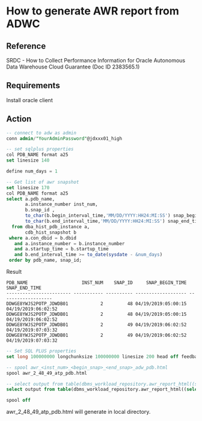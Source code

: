 # How to generate AWR report from ADWC

## Reference
SRDC - How to Collect Performance Information for Oracle Autonomous Data Warehouse Cloud Guarantee (Doc ID 2383565.1)

## Requirements
Install oracle client

## Action

```sql
-- connect to adw as admin
conn admin/"YourAdminPassword"@jdxxx01_high

-- set sqlplus properties
col PDB_NAME format a25
set linesize 140

define num_days = 1

-- Get list of awr snapshot
set linesize 170
col PDB_NAME format a25
select a.pdb_name,
       a.instance_number inst_num,
       b.snap_id ,
       to_char(b.begin_interval_time,'MM/DD/YYYY:HH24:MI:SS') snap_begin_time,
       to_char(b.end_interval_time,'MM/DD/YYYY:HH24:MI:SS') snap_end_time
  from dba_hist_pdb_instance a,
       cdb_hist_snapshot b     
 where a.con_dbid = b.dbid
   and a.instance_number = b.instance_number
   and a.startup_time = b.startup_time
   and b.end_interval_time >= to_date(sysdate - &num_days)
 order by pdb_name, snap_id;
```

Result
```
PDB_NAME                    INST_NUM    SNAP_ID     SNAP_BEGIN_TIME       SNAP_END_TIME
------------------------ ----------- ---------- ------------------- -------------------
DDWGE8YWJS2POTP_JDWDB01            2         48 04/19/2019:05:00:15 04/19/2019:06:02:52
DDWGE8YWJS2POTP_JDWDB01            2         48 04/19/2019:05:00:15 04/19/2019:06:02:52
DDWGE8YWJS2POTP_JDWDB01            2         49 04/19/2019:06:02:52 04/19/2019:07:03:32
DDWGE8YWJS2POTP_JDWDB01            2         49 04/19/2019:06:02:52 04/19/2019:07:03:32
```


```sql
-- Set SQL PLUS properties
set long 100000000 longchunksize 100000000 linesize 200 head off feedback off echo off TRIMSPOOL ON TRIM ON

-- spool awr_<inst_num>_<begin_snap>_<end_snap>_adw_pdb.html
spool awr_2_48_49_atp_pdb.html

-- select output from table(dbms_workload_repository.awr_report_html((select distinct(dbid) from cdb_hist_snapshot), <inst_num>, <beginid>, <endid> ));
select output from table(dbms_workload_repository.awr_report_html((select distinct(dbid) from cdb_hist_snapshot), 2, 48, 49 ));

spool off

```

awr_2_48_49_atp_pdb.html will generate in local directory.
